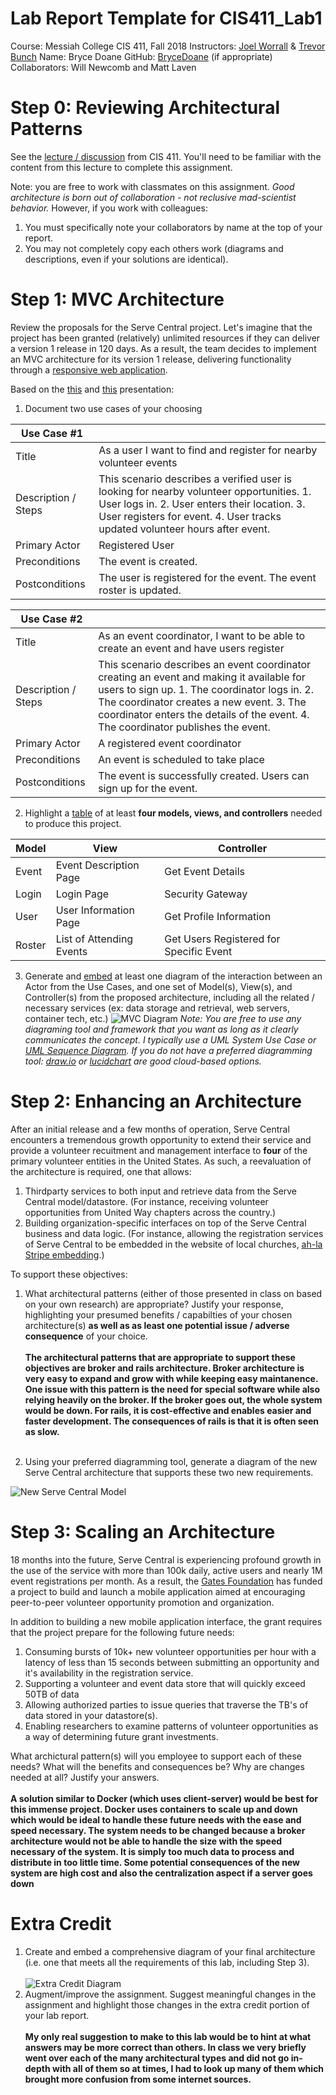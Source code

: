 # Lab Report Template for CIS411_Lab1
Course: Messiah College CIS 411, Fall 2018
Instructors: [Joel Worrall](https://github.com/tangollama) & [Trevor Bunch](https://github.com/trevordbunch)
Name: Bryce Doane
GitHub: [BryceDoane](https://github.com/BryceDoane)
(if appropriate) Collaborators: Will Newcomb and Matt Laven


# Step 0: Reviewing Architectural Patterns
See the [lecture / discussion](https://docs.google.com/presentation/d/1nUcy63FWPFYO3OJmERJpMjEtdaFtaIBbuUkpmNRVRas/edit#slide=id.g45345bd5ea_0_136) from CIS 411. You'll need to be familiar with the content from this lecture to complete this assignment.

Note: you are free to work with classmates on this assignment. _Good architecture is born out of collaboration - not reclusive mad-scientist behavior._ However, if you work with colleagues:

1. You must specifically note your collaborators by name at the top of your report.
2. You may not completely copy each others work (diagrams and descriptions, even if your solutions are identical).

# Step 1: MVC Architecture
Review the proposals for the Serve Central project. Let's imagine that the project has been granted (relatively) unlimited resources if they can deliver a version 1 release in 120 days. As a result, the team decides to implement an MVC architecture for its version 1 release, delivering functionality through a [responsive web application](https://en.wikipedia.org/wiki/Responsive_web_design). 

Based on the [this](https://docs.google.com/presentation/d/1UnU0xU0wF1l8pAB8trtLpdM0yuskx66jTFJzd64nsjU/edit#slide=id.g439b9c6866_2_53) and [this](https://docs.google.com/presentation/d/1-VZfAFoBVr6ijNepKAtRA7JoAQsV2Jlbf2l1WPDMhI0/edit) presentation:

1) Document two use cases of your choosing

| Use Case #1 | |
|---|---|
| Title | As a user I want to find and register for nearby volunteer events |
| Description / Steps | This scenario describes a verified user is looking for nearby volunteer opportunities. 1. User logs in. 2. User enters their location. 3. User registers for event. 4. User tracks updated volunteer hours after event. | 
| Primary Actor | Registered User |
| Preconditions | The event is created. |
| Postconditions | The user is registered for the event. The event roster is updated. |

| Use Case #2 |  |
|---|---|
| Title | As an event coordinator, I want to be able to create an event and have users register|
| Description / Steps | This scenario describes an event coordinator creating an event and making it available for users to sign up. 1. The coordinator logs in. 2. The coordinator creates a new event. 3. The coordinator enters the details of the event. 4. The coordinator publishes the event.|
| Primary Actor | A registered event coordinator|
| Preconditions | An event is scheduled to take place|
| Postconditions | The event is successfully created. Users can sign up for the event.|


2) Highlight a [table](https://www.tablesgenerator.com/markdown_tables) of at least **four models, views, and controllers** needed to produce this project.

| Model | View | Controller |
|---|---|---|
| Event| Event Description Page |  Get Event Details|
| Login| Login Page | Security Gateway |
| User| User Information Page | Get Profile Information |
| Roster| List of Attending Events | Get Users Registered for Specific Event |

3) Generate and [embed](https://github.com/adam-p/markdown-here/wiki/Markdown-Cheatsheet#images) at least one diagram of the interaction between an Actor from the Use Cases, and one set of Model(s), View(s), and Controller(s) from the proposed architecture, including all the related / necessary services (ex: data storage and retrieval, web servers, container tech, etc.)
![MVC Diagram](MVCDiagram.jpg)
_Note: You are free to use any diagraming tool and framework that you want as long as it clearly communicates the concept. I typically use a UML System Use Case or [UML Sequence Diagram](https://www.uml-diagrams.org/index-examples.html).  If you do not have a preferred diagramming tool: [draw.io](http://draw.io) or [lucidchart](http://lucidchart.com) are good cloud-based options._

# Step 2: Enhancing an Architecture
After an initial release and a few months of operation, Serve Central encounters a tremendous growth opportunity to extend their service and provide a volunteer recuitment and management interface to __four__ of the primary volunteer entities in the United States. As such, a reevaluation of the architecture is required, one that allows:

1. Thirdparty services to both input and retrieve data from the Serve Central model/datastore. (For instance, receiving volunteer opportunities from United Way chapters across the country.)
2. Building organization-specific interfaces on top of the Serve Central business and data logic. (For instance, allowing the registration services of Serve Central to be embedded in the website of local churches, [ah-la Stripe embedding](https://stripe.com/payments/elements).)

To support these objectives:
1. What architectural patterns (either of those presented in class on based on your own research) are appropriate? Justify your response, highlighting your presumed benefits / capabilties of your chosen architecture(s) **as well as as least one potential issue / adverse consequence** of your choice.<br><br>
**The architectural patterns that are appropriate to support these objectives are broker and rails architecture.  Broker architecture is very easy to expand and grow with while keeping easy maintanence.  One issue with this pattern is the need for special software while also relying heavily on the broker.  If the broker goes out, the whole system would be down.  For rails, it is cost-effective and enables easier and faster development.  The consequences of rails is that it is often seen as slow.**<br><br>

2. Using your preferred diagramming tool, generate a diagram of the new Serve Central architecture that supports these two new requirements.

![New Serve Central Model](NewModel.jpg)

# Step 3: Scaling an Architecture
18 months into the future, Serve Central is experiencing profound growth in the use of the service with more than 100k daily, active users and nearly 1M event registrations per month. As a result, the [Gates Foundation](https://www.gatesfoundation.org/) has funded a project to build and launch a mobile application aimed at encouraging peer-to-peer volunteer opportunity promotion and organization. 

In addition to building a new mobile application interface, the grant requires that the project prepare for the following future needs:

1. Consuming bursts of 10k+ new volunteer opportunities per hour with a latency of less than 15 seconds between submitting an opportunity and it's availability in the registration service.
2. Supporting a volunteer and event data store that will quickly exceed 50TB of data
3. Allowing authorized parties to issue queries that traverse the TB's of data stored in your datastore(s).
4. Enabling researchers to examine patterns of volunteer opportunities as a way of determining future grant investments.

What archictural pattern(s) will you employee to support each of these needs? What will the benefits and consequences be? Why are changes needed at all? Justify your answers.
<br><br>
**A solution similar to Docker (which uses client-server) would be best for this immense project. Docker uses containers to scale up and down which would be ideal to handle these future needs with the ease and speed necessary. The system needs to be changed because a broker architecture would not be able to handle the size with the speed necessary of the system.  It is simply too much data to process and distribute in too little time.  Some potential consequences of the new system are high cost and also the centralization aspect if a server goes down**
# Extra Credit
1. Create and embed a comprehensive diagram of your final architecture (i.e. one that meets all the requirements of this lab, including Step 3).
<br><br>
![Extra Credit Diagram](ExtraCredit.jpg)
2. Augment/improve the assignment. Suggest meaningful changes in the assignment and highlight those changes in the extra credit portion of your lab report.
<br><br>
**My only real suggestion to make to this lab would be to hint at what answers may be more correct than others.  In class we very briefly went over each of the many architectural types and did not go in-depth with all of them so at times, I had to look up many of them which brought more confusion from some internet sources.**
